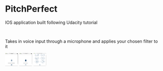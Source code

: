 # PitchPerfect


<p>IOS application built following Udacity tutorial</p>

<br>

<p> Takes in voice input through a microphone and applies your chosen filter to it </p>

<img src="recording.png" alt="Smiley face" height="42" width="42">
<img src="tap2rec.png" alt="Smiley face" height="42" width="42">
<img src="filters.png" alt="Smiley face" height="42" width="42">
